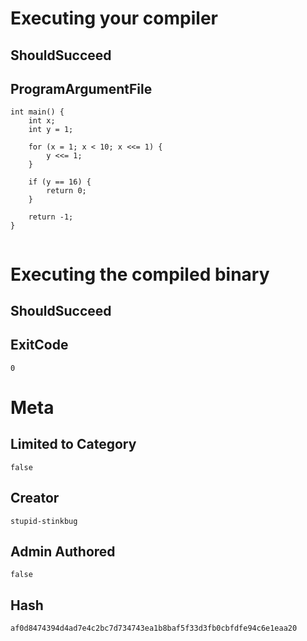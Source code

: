 # Executing your compiler

## ShouldSucceed

## ProgramArgumentFile

```
int main() {
    int x;
    int y = 1;

    for (x = 1; x < 10; x <<= 1) {
        y <<= 1;
    }

    if (y == 16) {
        return 0;
    }

    return -1;
}


```

# Executing the compiled binary

## ShouldSucceed

## ExitCode

```
0
```

# Meta

## Limited to Category

```
false
```

## Creator

```
stupid-stinkbug
```

## Admin Authored

```
false
```

## Hash

```
af0d8474394d4ad7e4c2bc7d734743ea1b8baf5f33d3fb0cbfdfe94c6e1eaa20
```
